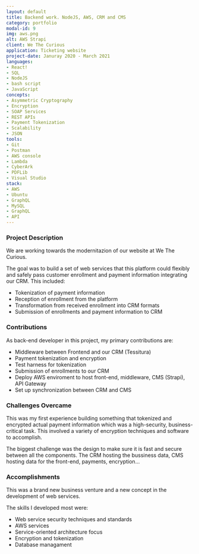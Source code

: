 ```yaml
---
layout: default
title: Backend work. NodeJS, AWS, CRM and CMS
category: portfolio
modal-id: 9
img: aws.png
alt: AWS Strapi
client: We The Curious
application: Ticketing website
project-date: Januray 2020 - March 2021
languages:
- React!
- SQL
- NodeJS
- bash script
- JavaScript
concepts:
- Asymmetric Cryptography
- Encryption
- SOAP Services
- REST APIs
- Payment Tokenization
- Scalability
- JSON
tools:
- Git
- Postman
- AWS console
- Lambda
- CyberArk
- PDFLib
- Visual Studio
stack:
- AWS
- Ubuntu
- GraphQL
- MySQL
- GraphQL
- API
---
```


### Project Description

We are working towards the modernitazion of our website at We The Curious.

The goal was to build a set of web services that this platform could flexibly and safely pass customer enrollment and payment information integrating our CRM. This included:

* Tokenization of payment information
* Reception of enrollment from the platform
* Transformation from received enrollment into CRM formats
* Submission of enrollments and payment information to CRM 

### Contributions

As back-end developer in this project, my primary contributions are:

* Middleware between Frontend and our CRM (Tessitura)
* Payment tokenization and encryption
* Test harness for tokenization
* Submission of enrollments to our CRM
* Deploy AWS enviroment to host front-end, middleware, CMS (Strapi), API Gateway
* Set up synchronization between CRM and CMS

### Challenges Overcame

This was my first experience building something that tokenized and encrypted actual payment information which was a high-security, business-critical task. This involved a variety of encryption techniques and software to accomplish.

The biggest challenge was the design to make sure it is fast and secure between all the components. The CRM hosting the bussiness data, CMS hosting data for the front-end, payments, encryption...


### Accomplishments

This was a brand new business venture and a new concept in the development of web services.

The skills I developed most were:

* Web service security techniques and standards
* AWS services
* Service-oriented architecture focus
* Encryption and tokenization
* Database managament
